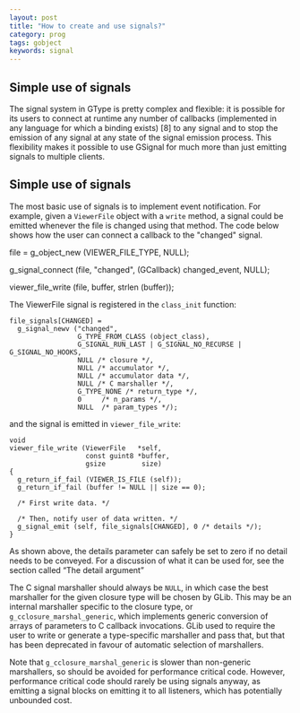 ```yaml
---
layout: post
title: "How to create and use signals?"
category: prog
tags: gobject
keywords: signal
---
```


## Simple use of signals

The signal system in GType is pretty complex and flexible: it is possible for its users to connect at runtime any number of callbacks (implemented in any language for which a binding exists) [8] to any signal and to stop the emission of any signal at any state of the signal emission process. This flexibility makes it possible to use GSignal for much more than just emitting signals to multiple clients. 


## Simple use of signals

The most basic use of signals is to implement event notification. For example, given a `ViewerFile` object with a `write` method, a signal could be emitted whenever the file is changed using that method. The code below shows how the user can connect a callback to the "changed" signal. 


file = g_object_new (VIEWER_FILE_TYPE, NULL);

g_signal_connect (file, "changed", (GCallback) changed_event, NULL);

viewer_file_write (file, buffer, strlen (buffer));


The ViewerFile signal is registered in the `class_init` function: 

```
file_signals[CHANGED] = 
  g_signal_newv ("changed",
                 G_TYPE_FROM_CLASS (object_class),
                 G_SIGNAL_RUN_LAST | G_SIGNAL_NO_RECURSE | G_SIGNAL_NO_HOOKS,
                 NULL /* closure */,
                 NULL /* accumulator */,
                 NULL /* accumulator data */,
                 NULL /* C marshaller */,
                 G_TYPE_NONE /* return_type */,
                 0     /* n_params */,
                 NULL  /* param_types */);
```

and the signal is emitted in `viewer_file_write`: 

```
void
viewer_file_write (ViewerFile   *self,
                   const guint8 *buffer,
                   gsize         size)
{
  g_return_if_fail (VIEWER_IS_FILE (self));
  g_return_if_fail (buffer != NULL || size == 0);

  /* First write data. */

  /* Then, notify user of data written. */
  g_signal_emit (self, file_signals[CHANGED], 0 /* details */);
}
```

As shown above, the details parameter can safely be set to zero if no detail needs to be conveyed. For a discussion of what it can be used for, see the section called “The detail argument” 

The C signal marshaller should always be `NULL`, in which case the best marshaller for the given closure type will be chosen by GLib. This may be an internal marshaller specific to the closure type, or `g_cclosure_marshal_generic`, which implements generic conversion of arrays of parameters to C callback invocations. GLib used to require the user to write or generate a type-specific marshaller and pass that, but that has been deprecated in favour of automatic selection of marshallers. 

Note that `g_cclosure_marshal_generic` is slower than non-generic marshallers, so should be avoided for performance critical code. However, performance critical code should rarely be using signals anyway, as emitting a signal blocks on emitting it to all listeners, which has potentially unbounded cost. 


